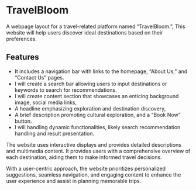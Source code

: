 # TravelBloom
A webpage layout for a travel-related platform named “TravelBloom.”, This website will help users discover ideal destinations based on their preferences.

## Features
- It includes a navigation bar with links to the homepage, “About Us,” and “Contact Us” pages.
- I will create a search bar allowing users to input destinations or keywords to search for recommendations.
- I will create content section that showcases an enticing background image, social media links,
- A headline emphasizing exploration and destination discovery,
- A brief description promoting cultural exploration, and a “Book Now” button.
- I will handling dynamic functionalities, likely search recommendation handling and result presentation.

The website uses interactive displays and provides detailed descriptions and multimedia content. It provides users with a comprehensive overview of each destination, aiding them to make informed travel decisions.

With a user-centric approach, the website prioritizes personalized suggestions, seamless navigation, and engaging content to enhance the user experience and assist in planning memorable trips.
